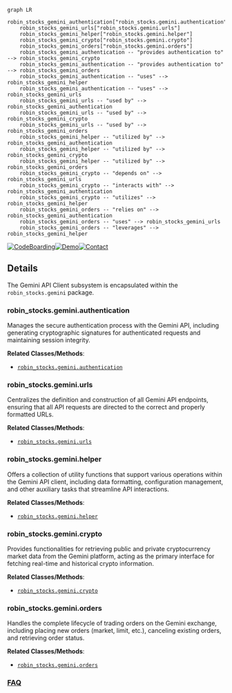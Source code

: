```mermaid
graph LR
    robin_stocks_gemini_authentication["robin_stocks.gemini.authentication"]
    robin_stocks_gemini_urls["robin_stocks.gemini.urls"]
    robin_stocks_gemini_helper["robin_stocks.gemini.helper"]
    robin_stocks_gemini_crypto["robin_stocks.gemini.crypto"]
    robin_stocks_gemini_orders["robin_stocks.gemini.orders"]
    robin_stocks_gemini_authentication -- "provides authentication to" --> robin_stocks_gemini_crypto
    robin_stocks_gemini_authentication -- "provides authentication to" --> robin_stocks_gemini_orders
    robin_stocks_gemini_authentication -- "uses" --> robin_stocks_gemini_helper
    robin_stocks_gemini_authentication -- "uses" --> robin_stocks_gemini_urls
    robin_stocks_gemini_urls -- "used by" --> robin_stocks_gemini_authentication
    robin_stocks_gemini_urls -- "used by" --> robin_stocks_gemini_crypto
    robin_stocks_gemini_urls -- "used by" --> robin_stocks_gemini_orders
    robin_stocks_gemini_helper -- "utilized by" --> robin_stocks_gemini_authentication
    robin_stocks_gemini_helper -- "utilized by" --> robin_stocks_gemini_crypto
    robin_stocks_gemini_helper -- "utilized by" --> robin_stocks_gemini_orders
    robin_stocks_gemini_crypto -- "depends on" --> robin_stocks_gemini_urls
    robin_stocks_gemini_crypto -- "interacts with" --> robin_stocks_gemini_authentication
    robin_stocks_gemini_crypto -- "utilizes" --> robin_stocks_gemini_helper
    robin_stocks_gemini_orders -- "relies on" --> robin_stocks_gemini_authentication
    robin_stocks_gemini_orders -- "uses" --> robin_stocks_gemini_urls
    robin_stocks_gemini_orders -- "leverages" --> robin_stocks_gemini_helper
```

[![CodeBoarding](https://img.shields.io/badge/Generated%20by-CodeBoarding-9cf?style=flat-square)](https://github.com/CodeBoarding/GeneratedOnBoardings)[![Demo](https://img.shields.io/badge/Try%20our-Demo-blue?style=flat-square)](https://www.codeboarding.org/demo)[![Contact](https://img.shields.io/badge/Contact%20us%20-%20contact@codeboarding.org-lightgrey?style=flat-square)](mailto:contact@codeboarding.org)

## Details

The Gemini API Client subsystem is encapsulated within the `robin_stocks.gemini` package.

### robin_stocks.gemini.authentication
Manages the secure authentication process with the Gemini API, including generating cryptographic signatures for authenticated requests and maintaining session integrity.


**Related Classes/Methods**:

- <a href="https://github.com/jmfernandes/robin_stocks/blob/master/robin_stocks/gemini/authentication.py" target="_blank" rel="noopener noreferrer">`robin_stocks.gemini.authentication`</a>


### robin_stocks.gemini.urls
Centralizes the definition and construction of all Gemini API endpoints, ensuring that all API requests are directed to the correct and properly formatted URLs.


**Related Classes/Methods**:

- <a href="https://github.com/jmfernandes/robin_stocks/blob/master/robin_stocks/gemini/urls.py" target="_blank" rel="noopener noreferrer">`robin_stocks.gemini.urls`</a>


### robin_stocks.gemini.helper
Offers a collection of utility functions that support various operations within the Gemini API client, including data formatting, configuration management, and other auxiliary tasks that streamline API interactions.


**Related Classes/Methods**:

- <a href="https://github.com/jmfernandes/robin_stocks/blob/master/robin_stocks/gemini/helper.py" target="_blank" rel="noopener noreferrer">`robin_stocks.gemini.helper`</a>


### robin_stocks.gemini.crypto
Provides functionalities for retrieving public and private cryptocurrency market data from the Gemini platform, acting as the primary interface for fetching real-time and historical crypto information.


**Related Classes/Methods**:

- <a href="https://github.com/jmfernandes/robin_stocks/blob/master/robin_stocks/gemini/crypto.py" target="_blank" rel="noopener noreferrer">`robin_stocks.gemini.crypto`</a>


### robin_stocks.gemini.orders
Handles the complete lifecycle of trading orders on the Gemini exchange, including placing new orders (market, limit, etc.), canceling existing orders, and retrieving order status.


**Related Classes/Methods**:

- <a href="https://github.com/jmfernandes/robin_stocks/blob/master/robin_stocks/gemini/orders.py" target="_blank" rel="noopener noreferrer">`robin_stocks.gemini.orders`</a>




### [FAQ](https://github.com/CodeBoarding/GeneratedOnBoardings/tree/main?tab=readme-ov-file#faq)